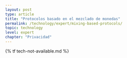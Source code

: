 ```yaml
---
layout: post
type: article
title: "Protocolos basado en el mezclado de monedas"
permalink: /technology/expert/mixing-based-protocols/
topic: technology
level: expert
chapter: "Privacidad"
---
```


{% tf tech-not-available.md %}
